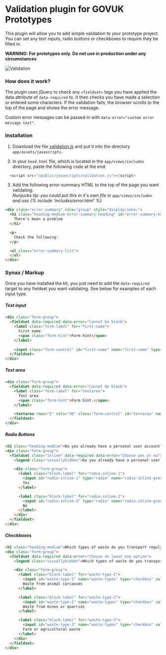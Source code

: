 # Validation plugin for GOVUK Prototypes

This plugin will allow you to add simple validation to your prototype project. You can set any text inputs, radio buttons or checkboxes to require they be filled in.

**WARNING: For prototypes only. Do not use in production under any circumstances**

![Validation](https://raw.githubusercontent.com/abbott567/validation-for-prototypes/screenshots/screenshots/validation.gif?raw=true "Validation")

### How does it work?

The plugin uses jQuery to check any `<fieldset>` tags you have applied the data attribute of `data-required` to. It then checks you have made a selection or entered some characters. If the validation fails, the browser scrolls to the top of the page and shows the error message.

Custom error messages can be passed in with `data-error="custom error message text"`.

### Installation

1) Download the file [validation.js](https://github.com/abbott567/validation-for-prototypes/blob/master/validation.js) and put it into the directory `app/assets/javascripts`. 

2) In your `head.html` file, which is located in the `app/views/includes` directory, paste the following code at the end:

``` javascript
  <script src="/public/javascripts/validation.js"></script>
```

3) Add the following error-summary HTML to the top of the page you want validating.  
*Nunjucks tip: you could put this in it's own file in `app/views/includes` and use {% include 'includes/error.html' %}*

``` html
<div class="error-summary" role="group" style="display:none;">
  <h1 class="heading-medium error-summary-heading" id="error-summary-heading">
    There's been a problem
  </h1>

  <p>
    Check the following:
  </p>

  <ul class="error-summary-list">
  </ul>
</div>
```

### Synax / Markup

Once you have installed the kit, you just need to add the `data-required` target to any fieldset you want validating. See below for examples of each input type. 


##### Text input

``` html
<div class="form-group">
  <fieldset data-required data-error="Cannot be blank">
    <label class="form-label" for="first-name">
      First name
      <span class="form-hint">Form hint</span>
    </label>
    
    <input class="form-control" id="first-name" name="first-name" type="text">
  </fieldset>
</div>
```

##### Text area

``` html
<div class="form-group">
  <fieldset data-required data-error="Cannot be blank">
    <label class="form-label" for="textarea">
      Text area
      <span class="form-hint">Form hint.</span>
    </label>

    <textarea rows="5" cols="30" class="form-control" id="textarea" name="textarea"></textarea>
  </fieldset>
</div>
```

##### Radio Buttons

``` html
<h2 class="heading-medium">Do you already have a personal user account?</h2>
<div class="form-group">
  <fieldset class="inline" data-required data-error="Choose yes or no">
    <legend class="visuallyhidden">Do you already have a personal user account?</legend>

    <div class="form-group">
      <label class="block-label" for="radio-inline-1">
        <input id="radio-inline-1" type="radio" name="radio-inline-group" value="Yes">
        Yes
      </label>

      <label class="block-label" for="radio-inline-2">
        <input id="radio-inline-2" type="radio" name="radio-inline-group" value="No">
        No
      </label>
    </div>
  </fieldset>
</div>
```

##### Checkboxes

``` html
<h2 class="heading-medium">Which types of waste do you transport regularly?</h2>
<div class="form-group">
  <fieldset data-required data-error="Choose at least one option">
    <legend class="visuallyhidden">Which types of waste do you transport regularly?</legend>

    <div class="form-group">
      <label class="block-label" for="waste-type-1">
        <input id="waste-type-1" name="waste-types" type="checkbox" value="waste-animal">
        Waste from animal carcasses
      </label>

      <label class="block-label" for="waste-type-2">
        <input id="waste-type-2" name="waste-types" type="checkbox" value="waste-mines">
        Waste from mines or quarries
      </label>

      <label class="block-label" for="waste-type-3">
        <input id="waste-type-3" name="waste-types" type="checkbox" value="waste-farm-agricultural">
        Farm or agricultural waste
      </label>
    </div>
  </fieldset>
</div>
```


